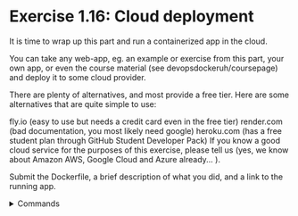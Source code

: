 # Exercise 1.16: Cloud deployment

It is time to wrap up this part and run a containerized app in the cloud.

You can take any web-app, eg. an example or exercise from this part, your own app, or even the course material (see devopsdockeruh/coursepage) and deploy it to some cloud provider.

There are plenty of alternatives, and most provide a free tier. Here are some alternatives that are quite simple to use:

fly.io (easy to use but needs a credit card even in the free tier)
render.com (bad documentation, you most likely need google)
heroku.com (has a free student plan through GitHub Student Developer Pack)
If you know a good cloud service for the purposes of this exercise, please tell us (yes, we know about Amazon AWS, Google Cloud and Azure already... ).

Submit the Dockerfile, a brief description of what you did, and a link to the running app.

<details>
<summary>Commands</summary>

-   Deployed app to fly.io
-   Selected my repo and let fly.io take care of deploying
-   The link to the app: https://nba-player-app.fly.dev/

</details>
